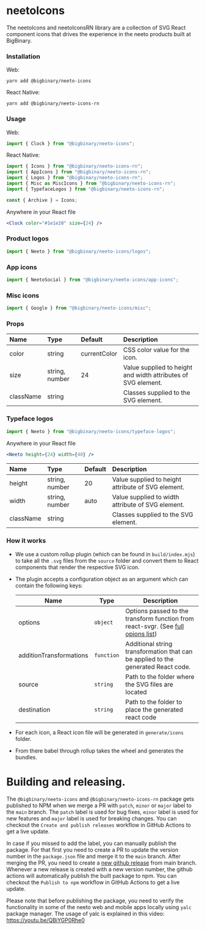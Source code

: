 # neetoIcons

The neetoIcons and neetoIconsRN library are a collection of SVG React component icons that drives
the experience in the neeto products built at BigBinary.

### Installation

Web:

```
yarn add @bigbinary/neeto-icons
```

React Native:

```
yarn add @bigbinary/neeto-icons-rn
```


### Usage

Web:

```javascript
import { Clock } from "@bigbinary/neeto-icons";
```

React Native:

```javascript
import { Icons } from "@bigbinary/neeto-icons-rn";
import { AppIcons } from "@bigbinary/neeto-icons-rn";
import { Logos } from "@bigbinary/neeto-icons-rn";
import { Misc as MiscIcons } from "@bigbinary/neeto-icons-rn";
import { TypefaceLogos } from "@bigbinary/neeto-icons-rn";

const { Archive } = Icons;
```

Anywhere in your React file

```jsx
<Clock color="#1e1e20" size={24} />
```

### Product logos

```javascript
import { Neeto } from "@bigbinary/neeto-icons/logos";
```

### App icons

```javascript
import { NeetoSocial } from "@bigbinary/neeto-icons/app-icons";
```

### Misc icons

```javascript
import { Google } from "@bigbinary/neeto-icons/misc";
```

### Props

| Name      | Type           | Default      | Description                                                   |
| :-------- | :------------- | :----------- | :------------------------------------------------------------ |
| color     | string         | currentColor | CSS color value for the icon.                                 |
| size      | string, number | 24           | Value supplied to height and width attributes of SVG element. |
| className | string         |              | Classes supplied to the SVG element.                          |

### Typeface logos

```javascript
import { Neeto } from "@bigbinary/neeto-icons/typeface-logos";
```

Anywhere in your React file

```jsx
<Neeto height={24} width={48} />
```

| Name      | Type           | Default | Description                                        |
| :-------- | :------------- | :------ | :------------------------------------------------- |
| height    | string, number | 20      | Value supplied to height attribute of SVG element. |
| width     | string, number | auto    | Value supplied to width attribute of SVG element.  |
| className | string         |         | Classes supplied to the SVG element.               |

### How it works

- We use a custom rollup plugin (which can be found in `build/index.mjs`) to
  take all the `.svg` files from the `source` folder and convert them to React
  components that render the respective SVG icon.
- The plugin accepts a configuration object as an argument which can contain the
  following keys:

  | Name                    | Type       | Description                                                                                                              |
  | ----------------------- | ---------- | ------------------------------------------------------------------------------------------------------------------------ |
  | options                 | `object`   | Options passed to the transform function from react-svgr. (See [full opions list](https://react-svgr.com/docs/options/)) |
  | additionTransformations | `function` | Additional string transformation that can be applied to the generated React code.                                        |
  | source                  | `string`   | Path to the folder where the SVG files are located                                                                       |
  | destination             | `string`   | Path to the folder to place the generated react code                                                                     |

- For each icon, a React icon file will be generated in `generate/icons` folder.
- From there babel through rollup takes the wheel and generates the bundles.

# Building and releasing.

The `@bigbinary/neeto-icons` and `@bigbinary/neeto-icons-rn` package gets published to NPM when we merge a PR
with `patch`, `minor` or `major` label to the `main` branch. The `patch` label
is used for bug fixes, `minor` label is used for new features and `major` label
is used for breaking changes. You can checkout the `Create and publish releases`
workflow in GitHub Actions to get a live update.

In case if you missed to add the label, you can manually publish the package.
For that first you need to create a PR to update the version number in the
`package.json` file and merge it to the `main` branch. After merging the PR, you
need to create a
[new github release](https://github.com/bigbinary/neeto-icons/releases/new) from
main branch. Whenever a new release is created with a new version number, the
github actions will automatically publish the built package to npm. You can
checkout the `Publish to npm` workflow in GitHub Actions to get a live update.

Please note that before publishing the package, you need to verify the
functionality in some of the neeto web and mobile apps locally using `yalc` package
manager. The usage of yalc is explained in this video:
https://youtu.be/QBiYGP0Rhe0
